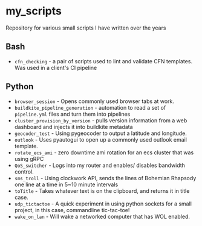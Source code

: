 # my_scripts
Repository for various small scripts I have written over the years

## Bash
- `cfn_checking` - a pair of scripts used to lint and validate CFN templates. Was used in a client's CI pipeline

## Python
- `browser_session` - Opens commonly used browser tabs at work.
- `buildkite_pipeline_generation` - automation to read a set of `pipeline.yml` files and turn them into pipelines
- `cluster_provision_by_version` - pulls version information from a web dashboard and injects it into buildkite metadata
- `geocoder_test` - Using pygeocoder to output a latitude and longitude.
- `outlook` - Uses pyautogui to open up a commonly used outlook email template.
- `rotate_ecs_ami` - zero downtime ami rotation for an ecs cluster that was using gRPC
- `QoS_switcher` - Logs into my router and enables/ disables bandwidth control.
- `sms_troll` - Using clockwork API, sends the lines of Bohemian Rhapsody one line at a time in 5~10 minute intervals
- `toTitle` - Takes whatever text is on the clipboard, and returns it in title case.
- `udp_tictactoe` - A quick experiment in using python sockets for a small project, in this case, commandline tic-tac-toe!
- `wake_on_lan` - Will wake a networked computer that has WOL enabled.


